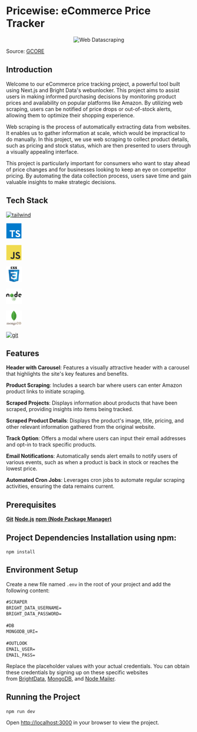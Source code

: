 # Pricewise: eCommerce Price Tracker

<p align="center">
  <img src="https://github.com/user-attachments/assets/a9aa17d4-bc1b-4c95-8a33-54df7b35d023" alt="Web Datascraping">
</p>
<p align="left">
  Source: <a href="https://gcore.com/learning/what-is-web-scraping/">GCORE</a>
</p>

## Introduction

Welcome to our eCommerce price tracking project, a powerful tool built using Next.js and Bright Data's webunlocker. This project aims to assist users in making informed purchasing decisions by monitoring product prices and availability on popular platforms like Amazon. By utilizing web scraping, users can be notified of price drops or out-of-stock alerts, allowing them to optimize their shopping experience.

Web scraping is the process of automatically extracting data from websites. It enables us to gather information at scale, which would be impractical to do manually. In this project, we use web scraping to collect product details, such as pricing and stock status, which are then presented to users through a visually appealing interface.

This project is particularly important for consumers who want to stay ahead of price changes and for businesses looking to keep an eye on competitor pricing. By automating the data collection process, users save time and gain valuable insights to make strategic decisions.

## Tech Stack

<p><a target="_blank" href="https://www.vectorlogo.zone/logos/tailwindcss/tailwindcss-icon.svg" style="display: inline-block;"><img src="https://www.vectorlogo.zone/logos/tailwindcss/tailwindcss-icon.svg" alt="tailwind" width="42" height="42" /></a>

<a target="_blank" href="https://raw.githubusercontent.com/devicons/devicon/master/icons/typescript/typescript-original.svg" style="display: inline-block;"><img src="https://raw.githubusercontent.com/devicons/devicon/master/icons/typescript/typescript-original.svg" alt="typescript" width="42" height="42" /></a>

<a target="_blank" href="https://raw.githubusercontent.com/devicons/devicon/master/icons/javascript/javascript-original.svg" style="display: inline-block;"><img src="https://raw.githubusercontent.com/devicons/devicon/master/icons/javascript/javascript-original.svg" alt="javascript" width="42" height="42" /></a>

<a target="_blank" href="https://raw.githubusercontent.com/devicons/devicon/master/icons/css3/css3-original-wordmark.svg" style="display: inline-block;"><img src="https://raw.githubusercontent.com/devicons/devicon/master/icons/css3/css3-original-wordmark.svg" alt="css3" width="42" height="42" /></a>

<a target="_blank" href="https://raw.githubusercontent.com/devicons/devicon/master/icons/nodejs/nodejs-original-wordmark.svg" style="display: inline-block;"><img src="https://raw.githubusercontent.com/devicons/devicon/master/icons/nodejs/nodejs-original-wordmark.svg" alt="nodejs" width="42" height="42" /></a>

<a target="_blank" href="https://raw.githubusercontent.com/devicons/devicon/master/icons/mongodb/mongodb-original-wordmark.svg" style="display: inline-block;"><img src="https://raw.githubusercontent.com/devicons/devicon/master/icons/mongodb/mongodb-original-wordmark.svg" alt="mongodb" width="42" height="42" /></a>

<a target="_blank" href="https://www.vectorlogo.zone/logos/git-scm/git-scm-icon.svg" style="display: inline-block;"><img src="https://www.vectorlogo.zone/logos/git-scm/git-scm-icon.svg" alt="git" width="42" height="42" /></a></p>
## Features

 **Header with Carousel**: Features a visually attractive header with a carousel that highlights the site's key features and benefits.
 
 **Product Scraping**: Includes a search bar where users can enter Amazon product links to initiate scraping.
 
 **Scraped Projects**: Displays information about products that have been scraped, providing insights into items being tracked.
 
 **Scraped Product Details**: Displays the product's image, title, pricing, and other relevant information gathered from the original website.
 
 **Track Option**: Offers a modal where users can input their email addresses and opt-in to track specific products.
 
 **Email Notifications**: Automatically sends alert emails to notify users of various events, such as when a product is back in stock or reaches the lowest price.
 
 **Automated Cron Jobs**: Leverages cron jobs to automate regular scraping activities, ensuring the data remains current.

## Prerequisites

**[Git](https://git-scm.com/)**
**[Node.js](https://nodejs.org/en)**
**[npm (Node Package Manager)](https://www.npmjs.com/)**

## Project Dependencies Installation using npm:

```
npm install
```
## Environment Setup

Create a new file named `.env` in the root of your project and add the following content:

```
#SCRAPER
BRIGHT_DATA_USERNAME=
BRIGHT_DATA_PASSWORD=

#DB
MONGODB_URI=

#OUTLOOK
EMAIL_USER=
EMAIL_PASS=
```

Replace the placeholder values with your actual credentials. You can obtain these credentials by signing up on these specific websites from [BrightData](https://brightdata.com/), [MongoDB](https://www.mongodb.com/), and [Node Mailer](https://nodemailer.com/).

## Running the Project

```shell
npm run dev
```

Open [http://localhost:3000](http://localhost:3000/) in your browser to view the project.
